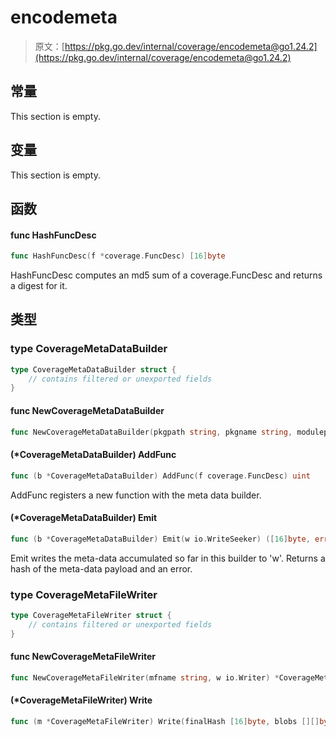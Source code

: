 # encodemeta

> 原文：[https://pkg.go.dev/internal/coverage/encodemeta@go1.24.2](https://pkg.go.dev/internal/coverage/encodemeta@go1.24.2)







  




## 常量 

This section is empty.

## 变量

This section is empty.

## 函数

#### func HashFuncDesc 

``` go
func HashFuncDesc(f *coverage.FuncDesc) [16]byte
```

HashFuncDesc computes an md5 sum of a coverage.FuncDesc and returns a digest for it.

## 类型

### type CoverageMetaDataBuilder 

``` go
type CoverageMetaDataBuilder struct {
	// contains filtered or unexported fields
}
```

#### func NewCoverageMetaDataBuilder 

``` go
func NewCoverageMetaDataBuilder(pkgpath string, pkgname string, modulepath string) (*CoverageMetaDataBuilder, error)
```

#### (*CoverageMetaDataBuilder) AddFunc 

``` go
func (b *CoverageMetaDataBuilder) AddFunc(f coverage.FuncDesc) uint
```

AddFunc registers a new function with the meta data builder.

#### (*CoverageMetaDataBuilder) Emit 

``` go
func (b *CoverageMetaDataBuilder) Emit(w io.WriteSeeker) ([16]byte, error)
```

Emit writes the meta-data accumulated so far in this builder to 'w'. Returns a hash of the meta-data payload and an error.

### type CoverageMetaFileWriter 

``` go
type CoverageMetaFileWriter struct {
	// contains filtered or unexported fields
}
```

#### func NewCoverageMetaFileWriter 

``` go
func NewCoverageMetaFileWriter(mfname string, w io.Writer) *CoverageMetaFileWriter
```

#### (*CoverageMetaFileWriter) Write 

``` go
func (m *CoverageMetaFileWriter) Write(finalHash [16]byte, blobs [][]byte, mode coverage.CounterMode, granularity coverage.CounterGranularity) error
```